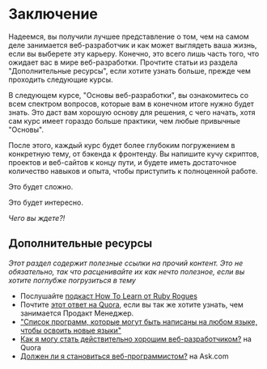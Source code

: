 # Заключение

Надеемся, вы получили лучшее представление о том, чем на самом деле занимается веб-разработчик и как может выглядеть ваша жизнь, если вы выберете эту карьеру. Конечно, это всего лишь часть того, что ожидает вас в мире веб-разработки. Прочтите статьи из раздела "Дополнительные ресурсы", если хотите узнать больше, прежде чем проходить следующие курсы.

В следующем курсе, "Основы веб-разработки", вы ознакомитесь со всем спектром вопросов, которые вам в конечном итоге нужно будет знать. Это даст вам хорошую основу для решения, с чего начать, хотя сам курс имеет гораздо больше практики, чем любые привычные "Основы".

После этого, каждый курс будет более глубоким погружением в конкретную тему, от бэкенда к фронтенду. Вы напишите кучу скриптов, проектов и веб-сайтов к концу пути, и будете иметь достаточное количество навыков и опыта, чтобы приступить к полноценной работе.

Это будет сложно.

Это будет интересно.

*Чего вы ждете?!*

## Дополнительные ресурсы

*Этот раздел содержит полезные ссылки на прочий контент. Это не обязательно, так что расценивайте их как нечто полезное, если вы хотите поглубже погрузиться в тему*

* Послушайте [подкаст How To Learn от Ruby Rogues](http://rubyrogues.com/131-rr-how-to-learn/)
* Почтите [этот ответ на Quora](http://www.quora.com/Product-Management/What-does-a-great-product-manager-at-a-tech-startup-do-day-to-day-e-g-wireframe-feature-flow-etc), если вы так же хотите узнать, чем занимается Продакт Менеджер.
* ["Список программ, которые могут быть написаны на любом языке, чтобы освоить новые языки"](http://www.reddit.com/r/learnprogramming/comments/218ca9/list_of_beginner_programs_that_can_be_done_in_any/)
* [Как я могу стать действительно хорошим веб-разработчиком?](http://www.quora.com/Computer-Programming/How-can-I-become-a-really-good-Web-Developer-starting-from-now-at-age-20-before-age-25) на Quora
* [Должен ли я становиться веб-программистом?](http://webdesign.about.com/od/jobs/p/should_I_become_a_web_programmer.htm) на Ask.com
